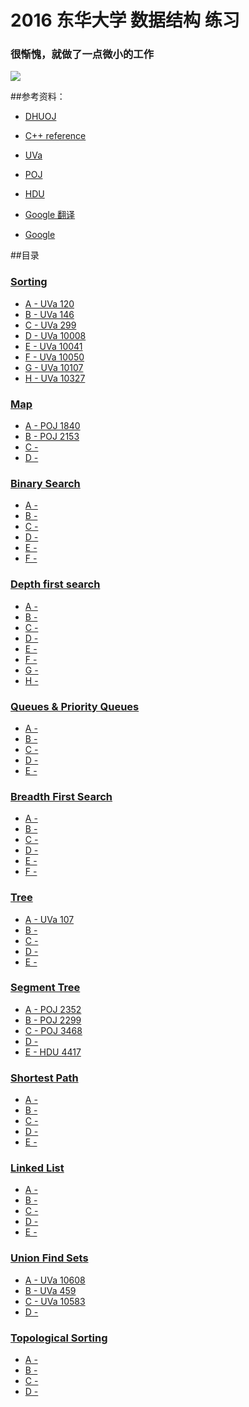 # 2016 东华大学 数据结构 练习

### 很惭愧，就做了一点微小的工作

![](http://github-10067061.file.myqcloud.com/huaji.jpg)

##参考资料：

* [DHUOJ](http://acm.dhu.edu.cn/)

* [C++ reference](http://www.cplusplus.com/reference/)

* [UVa](https://uva.onlinejudge.org/)

* [POJ](http://poj.org/problemlist)

* [HDU](http://acm.hdu.edu.cn/)

* [Google 翻译](https://translate.google.com/)

* [Google](https://www.google.com/)

##目录
### [Sorting](https://github.com/HMBSbige/2016-DHU-data-structure/tree/master/Sorting)
* [A - UVa 120](https://github.com/HMBSbige/2016-DHU-data-structure/blob/master/Sorting/UVA%20120.cpp)
* [B - UVa 146](https://github.com/HMBSbige/2016-DHU-data-structure/blob/master/Sorting/UVa%20146.cpp)
* [C - UVa 299](https://github.com/HMBSbige/2016-DHU-data-structure/blob/master/Sorting/UVa%20299.cpp)
* [D - UVa 10008](https://github.com/HMBSbige/2016-DHU-data-structure/blob/master/Sorting/UVa%2010008.cpp)
* [E - UVa 10041](https://github.com/HMBSbige/2016-DHU-data-structure/blob/master/Sorting/UVa%2010041.cpp)
* [F - UVa 10050](https://github.com/HMBSbige/2016-DHU-data-structure/blob/master/Sorting/UVa%2010050.cpp)
* [G - UVa 10107](https://github.com/HMBSbige/2016-DHU-data-structure/blob/master/Sorting/UVa%2010107.cpp)
* [H - UVa 10327](https://github.com/HMBSbige/2016-DHU-data-structure/blob/master/Sorting/UVa%2010327.cpp)

### [Map](https://github.com/HMBSbige/2016-DHU-data-structure/tree/master/Map)
* [A - POJ 1840](https://github.com/HMBSbige/2016-DHU-data-structure/blob/master/Map/POJ%201840.cpp)
* [B - POJ 2153](https://github.com/HMBSbige/2016-DHU-data-structure/blob/master/Map/POJ%202153.cpp)
* [C -]()
* [D -]()

### [Binary Search](https://github.com/HMBSbige/2016-DHU-data-structure/tree/master/Binary-Search)
* [A -]()
* [B -]()
* [C -]()
* [D -]()
* [E -]()
* [F -]()

### [Depth first search](https://github.com/HMBSbige/2016-DHU-data-structure/tree/master/Depth-first-search)
* [A -]()
* [B -]()
* [C -]()
* [D -]()
* [E -]()
* [F -]()
* [G -]()
* [H -]()

### [Queues & Priority Queues](https://github.com/HMBSbige/2016-DHU-data-structure/tree/master/Queues-Priority-Queues)
* [A -]()
* [B -]()
* [C -]()
* [D -]()
* [E -]()

### [Breadth First Search](https://github.com/HMBSbige/2016-DHU-data-structure/tree/master/Breadth-First-Search)
* [A -]()
* [B -]()
* [C -]()
* [D -]()
* [E -]()
* [F -]()

### [Tree](https://github.com/HMBSbige/2016-DHU-data-structure/tree/master/Tree)
* [A - UVa 107](https://github.com/HMBSbige/2016-DHU-data-structure/blob/master/Tree/UVa%20%20107.cpp)
* [B -]()
* [C -]()
* [D -]()
* [E -]()

### [Segment Tree](https://github.com/HMBSbige/2016-DHU-data-structure/tree/master/Segment-Tree)
* [A - POJ 2352](https://github.com/HMBSbige/2016-DHU-data-structure/blob/master/Segment-Tree/POJ%202352.cpp)
* [B - POJ 2299](https://github.com/HMBSbige/2016-DHU-data-structure/blob/master/Segment-Tree/POJ%202299.cpp)
* [C - POJ 3468](https://github.com/HMBSbige/2016-DHU-data-structure/blob/master/Segment-Tree/POJ%203468.cpp)
* [D -]()
* [E - HDU 4417](https://github.com/HMBSbige/2016-DHU-data-structure/blob/master/Segment-Tree/HDU%204417.cpp)

### [Shortest Path](https://github.com/HMBSbige/2016-DHU-data-structure/tree/master/Shortest-Path)
* [A -]()
* [B -]()
* [C -]()
* [D -]()
* [E -]()

### [Linked List](https://github.com/HMBSbige/2016-DHU-data-structure/tree/master/Linked-List)
* [A -]()
* [B -]()
* [C -]()
* [D -]()
* [E -]()

### [Union Find Sets](https://github.com/HMBSbige/2016-DHU-data-structure/tree/master/Union-Find)
* [A - UVa 10608](https://github.com/HMBSbige/2016-DHU-data-structure/blob/master/Union-Find/UVa%2010608.cpp)
* [B - UVa 459](https://github.com/HMBSbige/2016-DHU-data-structure/blob/master/Union-Find/UVa%20459.cpp)
* [C - UVa 10583](https://github.com/HMBSbige/2016-DHU-data-structure/blob/master/Union-Find/UVa%2010583.cpp)
* [D -]()

### [Topological Sorting](https://github.com/HMBSbige/2016-DHU-data-structure/tree/master/Topological-Sorting)
* [A -]()
* [B -]()
* [C -]()
* [D -]()

